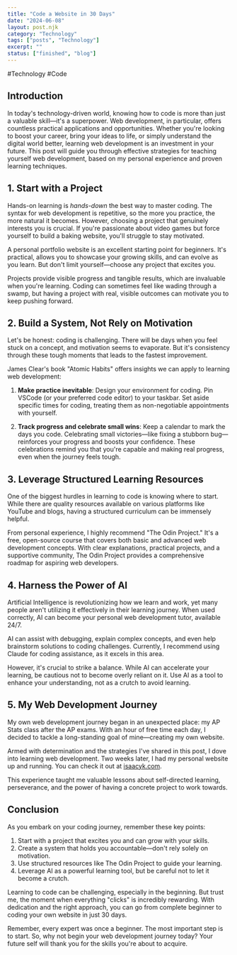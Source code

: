 ```yaml
---
title: "Code a Website in 30 Days"
date: "2024-06-08"
layout: post.njk
category: "Technology"
tags: ["posts", "Technology"]
excerpt: ""
status: ["finished", "blog"]
---
```


#Technology #Code

## Introduction
In today's technology-driven world, knowing how to code is more than just a valuable skill—it's a superpower. Web development, in particular, offers countless practical applications and opportunities. Whether you're looking to boost your career, bring your ideas to life, or simply understand the digital world better, learning web development is an investment in your future. This post will guide you through effective strategies for teaching yourself web development, based on my personal experience and proven learning techniques.

## 1. Start with a Project
Hands-on learning is *hands-down* the best way to master coding. The syntax for web development is repetitive, so the more you practice, the more natural it becomes. However, choosing a project that genuinely interests you is crucial. If you're passionate about video games but force yourself to build a baking website, you'll struggle to stay motivated.

A personal portfolio website is an excellent starting point for beginners. It's practical, allows you to showcase your growing skills, and can evolve as you learn. But don't limit yourself—choose any project that excites you.

Projects provide visible progress and tangible results, which are invaluable when you're learning. Coding can sometimes feel like wading through a swamp, but having a project with real, visible outcomes can motivate you to keep pushing forward.

## 2. Build a System, Not Rely on Motivation
Let's be honest: coding is challenging. There will be days when you feel stuck on a concept, and motivation seems to evaporate. But it's consistency through these tough moments that leads to the fastest improvement.

James Clear's book "Atomic Habits" offers insights we can apply to learning web development:

1. **Make practice inevitable**: Design your environment for coding. Pin VSCode (or your preferred code editor) to your taskbar. Set aside specific times for coding, treating them as non-negotiable appointments with yourself.

2. **Track progress and celebrate small wins**: Keep a calendar to mark the days you code. Celebrating small victories—like fixing a stubborn bug—reinforces your progress and boosts your confidence. These celebrations remind you that you're capable and making real progress, even when the journey feels tough.

## 3. Leverage Structured Learning Resources
One of the biggest hurdles in learning to code is knowing where to start. While there are quality resources available on various platforms like YouTube and blogs, having a structured curriculum can be immensely helpful.

From personal experience, I highly recommend "The Odin Project." It's a free, open-source course that covers both basic and advanced web development concepts. With clear explanations, practical projects, and a supportive community, The Odin Project provides a comprehensive roadmap for aspiring web developers.

## 4. Harness the Power of AI
Artificial Intelligence is revolutionizing how we learn and work, yet many people aren't utilizing it effectively in their learning journey. When used correctly, AI can become your personal web development tutor, available 24/7.

AI can assist with debugging, explain complex concepts, and even help brainstorm solutions to coding challenges. Currently, I recommend using Claude for coding assistance, as it excels in this area.

However, it's crucial to strike a balance. While AI can accelerate your learning, be cautious not to become overly reliant on it. Use AI as a tool to enhance your understanding, not as a crutch to avoid learning.

## 5. My Web Development Journey
My own web development journey began in an unexpected place: my AP Stats class after the AP exams. With an hour of free time each day, I decided to tackle a long-standing goal of mine—creating my own website.

Armed with determination and the strategies I've shared in this post, I dove into learning web development. Two weeks later, I had my personal website up and running. You can check it out at [isaacyk.com](https://isaacyk.com).

This experience taught me valuable lessons about self-directed learning, perseverance, and the power of having a concrete project to work towards.

## Conclusion
As you embark on your coding journey, remember these key points:

1. Start with a project that excites you and can grow with your skills.
2. Create a system that holds you accountable—don't rely solely on motivation.
3. Use structured resources like The Odin Project to guide your learning.
4. Leverage AI as a powerful learning tool, but be careful not to let it become a crutch.

Learning to code can be challenging, especially in the beginning. But trust me, the moment when everything "clicks" is incredibly rewarding. With dedication and the right approach, you can go from complete beginner to coding your own website in just 30 days.

Remember, every expert was once a beginner. The most important step is to start. So, why not begin your web development journey today? Your future self will thank you for the skills you're about to acquire.
